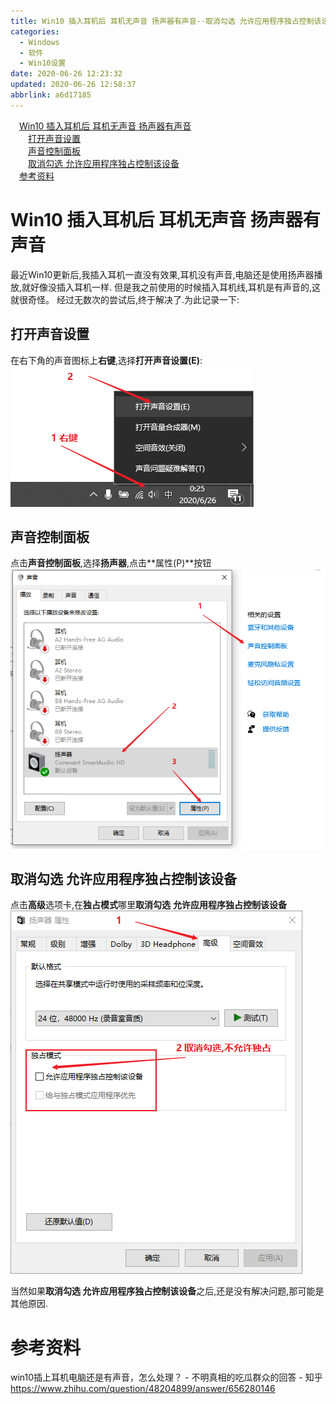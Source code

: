 ```yaml
---
title: Win10 插入耳机后 耳机无声音 扬声器有声音--取消勾选 允许应用程序独占控制该设备
categories: 
  - Windows
  - 软件
  - Win10设置
date: 2020-06-26 12:23:32
updated: 2020-06-26 12:58:37
abbrlink: a6d17185
---
```

<div id='my_toc'><a href="/blog/a6d17185/#Win10-插入耳机后-耳机无声音-扬声器有声音" class="header_1">Win10 插入耳机后 耳机无声音 扬声器有声音</a>&nbsp;<br><a href="/blog/a6d17185/#打开声音设置" class="header_2">打开声音设置</a>&nbsp;<br><a href="/blog/a6d17185/#声音控制面板" class="header_2">声音控制面板</a>&nbsp;<br><a href="/blog/a6d17185/#取消勾选-允许应用程序独占控制该设备" class="header_2">取消勾选 允许应用程序独占控制该设备</a>&nbsp;<br><a href="/blog/a6d17185/#参考资料" class="header_1">参考资料</a>&nbsp;<br></div>
<style>.header_1{margin-left: 1em;}.header_2{margin-left: 2em;}.header_3{margin-left: 3em;}.header_4{margin-left: 4em;}.header_5{margin-left: 5em;}.header_6{margin-left: 6em;}</style>
<!--more-->
<script>if (navigator.platform.search('arm')==-1){document.getElementById('my_toc').style.display = 'none';}var e,p = document.getElementsByTagName('p');while (p.length>0) {e = p[0];e.parentElement.removeChild(e);}</script>

<!--end-->
# Win10 插入耳机后 耳机无声音 扬声器有声音
最近Win10更新后,我插入耳机一直没有效果,耳机没有声音,电脑还是使用扬声器播放,就好像没插入耳机一样.
但是我之前使用的时候插入耳机线,耳机是有声音的,这就很奇怪。
经过无数次的尝试后,终于解决了.为此记录一下:

## 打开声音设置
在右下角的声音图标上**右键**,选择**打开声音设置(E)**:
![图片](https://raw.githubusercontent.com/lanlan2017/images/master/Blog/Windows/Software/Win10Settings/NoSoundFromWiredHeadphones/1.png)
## 声音控制面板
点击**声音控制面板**,选择**扬声器**,点击**属性(P)**按钮
![图片](https://raw.githubusercontent.com/lanlan2017/images/master/Blog/Windows/Software/Win10Settings/NoSoundFromWiredHeadphones/2.png)
##  取消勾选 允许应用程序独占控制该设备
点击**高级**选项卡,在**独占模式**哪里**取消勾选** **允许应用程序独占控制该设备**
![图片](https://raw.githubusercontent.com/lanlan2017/images/master/Blog/Windows/Software/Win10Settings/NoSoundFromWiredHeadphones/3.png)

当然如果**取消勾选 允许应用程序独占控制该设备**之后,还是没有解决问题,那可能是其他原因.
<!-- 
Blog/Windows/Software/Win10Settings/NoSoundFromWiredHeadphones/1
Blog/Windows/Software/Win10Settings/NoSoundFromWiredHeadphones/1
Blog/Windows/Software/Win10Settings/NoSoundFromWiredHeadphones/1 
-->
# 参考资料

win10插上耳机电脑还是有声音，怎么处理？ - 不明真相的吃瓜群众的回答 - 知乎
https://www.zhihu.com/question/48204899/answer/656280146
